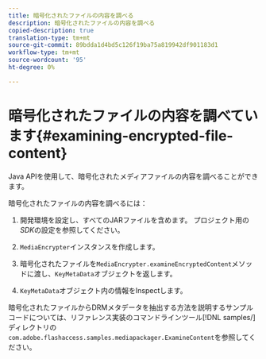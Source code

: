 ```yaml
---
title: 暗号化されたファイルの内容を調べる
description: 暗号化されたファイルの内容を調べる
copied-description: true
translation-type: tm+mt
source-git-commit: 89bdda1d4bd5c126f19ba75a819942df901183d1
workflow-type: tm+mt
source-wordcount: '95'
ht-degree: 0%

---
```



# 暗号化されたファイルの内容を調べています{#examining-encrypted-file-content}

Java APIを使用して、暗号化されたメディアファイルの内容を調べることができます。

暗号化されたファイルの内容を調べるには：

1. 開発環境を設定し、すべてのJARファイルを含めます。 プロジェクト用の&#x200B;*SDK*&#x200B;の設定を参照してください。
1. `MediaEncrypter`インスタンスを作成します。
1. 暗号化されたファイルを`MediaEncrypter.examineEncryptedContent`メソッドに渡し、`KeyMetaData`オブジェクトを返します。

1. `KeyMetaData`オブジェクト内の情報をInspectします。

暗号化されたファイルからDRMメタデータを抽出する方法を説明するサンプルコードについては、リファレンス実装のコマンドラインツール[!DNL samples/]ディレクトリの`com.adobe.flashaccess.samples.mediapackager.ExamineContent`を参照してください。
